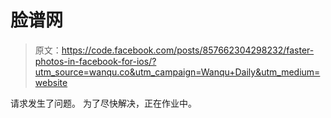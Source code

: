 # 脸谱网

> 原文：<https://code.facebook.com/posts/857662304298232/faster-photos-in-facebook-for-ios/?utm_source=wanqu.co&utm_campaign=Wanqu+Daily&utm_medium=website>

请求发生了问题。 为了尽快解决，正在作业中。